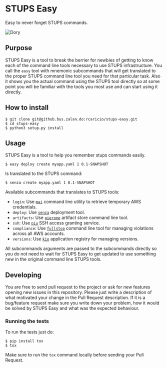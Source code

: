 # STUPS Easy
Easy to never forget STUPS commands.

![Dory](https://nerdreactor.com/wp-content/uploads/2015/08/finding_nemo_dory_marlin-800x381.jpg)

## Purpose

STUPS Easy is a tool to break the berrier for newbies of getting to
know each of the command line tools necessary to use STUPS
infrastructure. You call the `easy` tool with mnemonic subcommands
that will get translated to the proper STUPS command line tool you
need for that particular task. Also it shows you the actual command
using the STUPS tool directly so at some point you will be familiar
with the tools you most use and can start using it directly.

## How to install

``` shell
$ git clone git@github.bus.zalan.do:rcaricio/stups-easy.git
$ cd stups-easy
$ python3 setup.py install
```

## Usage

STUPS Easy is a tool to help you remember stups commands easily.

``` shell
$ easy deploy create myapp.yaml 1 0.1-SNAPSHOT
```

Is translated to the STUPS command:

``` shell
$ senza create myapp.yaml 1 0.1-SNAPSHOT
```

Available subcommands that translates to STUPS tools:

 - `login`: Use
   [`mai`](http://stups.readthedocs.io/en/latest/components/mai.html)
   command line utility to retrieve temporary AWS credentials.
 - `deploy`: Use
   [`senza`](http://stups.readthedocs.io/en/latest/components/senza.html)
   deployment tool.
 - `artifacts`: Use
   [`pierone`](http://stups.readthedocs.io/en/latest/components/pierone.html)
   artifact store command line tool.
 - `ssh`: Use
   [`piu`](http://stups.readthedocs.io/en/latest/components/piu.html)
   SSH access granting service.
 - `compliance`: Use
   [`fullstop`](https://docs.stups.io/en/latest/components/fullstop.html)
   command line tool for managing violations across all AWS accounts.
 - `versions`: Use
   [`kio`](https://docs.stups.io/en/latest/components/kio.html)
   application registry for managing versions.

All subcommands arguments are passed to the subcommands directly so
you do not need to wait for STUPS Easy to get updated to use something
new in the original command line STUPS tools.

## Developing

You are free to send pull request to the project or ask for new
features opening new issues in this repository. Please just write a
description of what motivated your change in the Pull Request
description. If it is a bug/feature request make sure you write down
your problem, how it would be solved by STUPS Easy and what was the
expected behaviour.

### Running the tests

To run the tests just do:

``` shell
$ pip install tox
$ tox
```

Make sure to run the `tox` command locally before sending your Pull Request.
